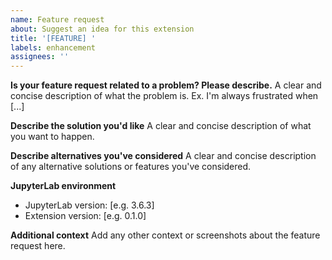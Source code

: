 ```yaml
---
name: Feature request
about: Suggest an idea for this extension
title: '[FEATURE] '
labels: enhancement
assignees: ''
---
```


**Is your feature request related to a problem? Please describe.**
A clear and concise description of what the problem is. Ex. I'm always frustrated when [...]

**Describe the solution you'd like**
A clear and concise description of what you want to happen.

**Describe alternatives you've considered**
A clear and concise description of any alternative solutions or features you've considered.

**JupyterLab environment**
- JupyterLab version: [e.g. 3.6.3]
- Extension version: [e.g. 0.1.0]

**Additional context**
Add any other context or screenshots about the feature request here. 